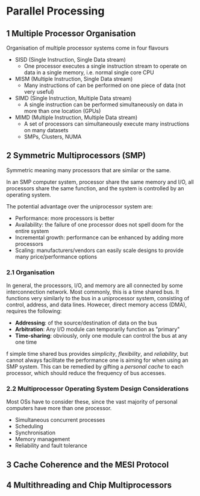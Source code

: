 # Parallel Processing
## 1 Multiple Processor Organisation
Organisation of multiple processor systems come in four flavours
- SISD (Single Instruction, Single Data stream)
  - One processor executes a single instruction stream to operate on data in a single memory, i.e. normal single core CPU
- MISM (Multiple Instruction, Single Data stream)
  - Many instructions of can be performed on one piece of data (not very useful)
- SIMD (Single Instruction, Multiple Data stream)
  - A single instruction can be performed simultaneously on data in more than one location (GPUs)
- MIMD (Multiple Instruction, Multiple Data stream)
  - A set of processors can simultaneously execute many instructions on many datasets
  - SMPs, Clusters, NUMA

## 2 Symmetric Multiprocessors (SMP)
Symmetric meaning many processors that are similar or the same. 

In an SMP computer system, processor share the same memory and I/O, all processors share the same function, and the system is controlled by an operating system.

The potential advantage over the uniprocessor system are:
- Performance: more processors is better
- Availability: the failure of one processor does not spell doom for the entire system
- Incremental growth: performance can be enhanced by adding more processors
- Scaling: manufacturers/vendors can easily scale designs to provide many price/performance options

### 2.1 Organisation
In general, the processors, I/O, and memory are all connected by some interconnection network. Most commonly, this is a time shared bus. It functions very similarly to the bus in a uniprocessor system, consisting of control, address, and data lines. Howecer, direct memory access (DMA), requires the following:
- **Addressing**: of the source/destination of data on the bus
- **Arbitration**: Any I/O module can temporarily function as "primary"
- **Time-sharing**: obviously, only one module can control the bus at any one time

f simple time shared bus provides *simplicity*, *flexibility*, and *reliability*, but cannot always facilitate the performance one is aiming for when using an SMP system. This can be remedied by gifting a *personal cache* to each processor, which should reduce the frequency of bus accesses. 

### 2.2 Multiprocessor Operating System Design Considerations
Most OSs have to consider these, since the vast majority of personal computers have more than one processor. 
- Simultaneous concurrent processes
- Scheduling
- Synchronisation
- Memory management
- Reliability and fault tolerance

## 3 Cache Coherence and the MESI Protocol


## 4 Multithreading and Chip Multiprocessors 


